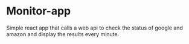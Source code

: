 # Monitor-app

Simple react app that calls a web api to check the status of google and amazon and display the results every minute.
